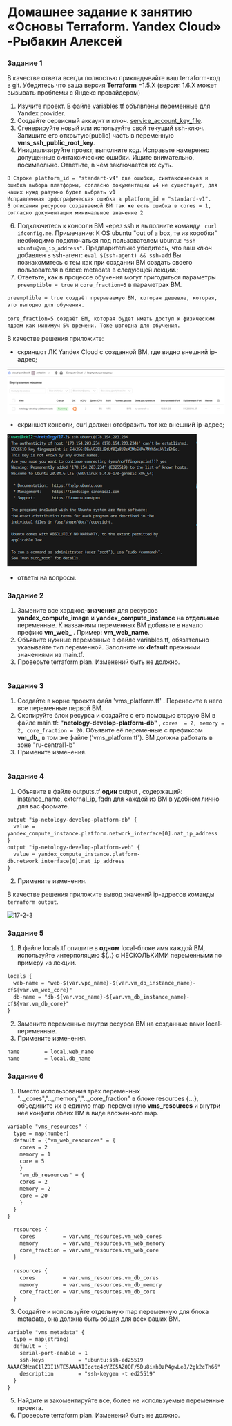 # Домашнее задание к занятию «Основы Terraform. Yandex Cloud» -Рыбакин Алексей

### Задание 1
В качестве ответа всегда полностью прикладывайте ваш terraform-код в git.  Убедитесь что ваша версия **Terraform** =1.5.Х (версия 1.6.Х может вызывать проблемы с Яндекс провайдером) 

1. Изучите проект. В файле variables.tf объявлены переменные для Yandex provider.
2. Создайте сервисный аккаунт и ключ. [service_account_key_file](https://terraform-provider.yandexcloud.net).
4. Сгенерируйте новый или используйте свой текущий ssh-ключ. Запишите его открытую(public) часть в переменную **vms_ssh_public_root_key**.
5. Инициализируйте проект, выполните код. Исправьте намеренно допущенные синтаксические ошибки. Ищите внимательно, посимвольно. Ответьте, в чём заключается их суть.

```
В Строке platform_id = "standart-v4" две ошибки, синтаксическая и ошибка выбора платформы, согласно документации v4 не существует, для наших нужд разумно будет выбрать v1
Исправленная орфографическая ошибка в platform_id = "standard-v1". 
В описании ресурсов создаваемой ВМ так же есть ошибка в cores = 1, согласно документации минимальное значение 2

```

6. Подключитесь к консоли ВМ через ssh и выполните команду ``` curl ifconfig.me```.
Примечание: К OS ubuntu "out of a box, те из коробки" необходимо подключаться под пользователем ubuntu: ```"ssh ubuntu@vm_ip_address"```. Предварительно убедитесь, что ваш ключ добавлен в ssh-агент: ```eval $(ssh-agent) && ssh-add``` Вы познакомитесь с тем как при создании ВМ создать своего пользователя в блоке metadata в следующей лекции.;
8. Ответьте, как в процессе обучения могут пригодиться параметры ```preemptible = true``` и ```core_fraction=5``` в параметрах ВМ.

```
preemptible = true создаёт прерываемую ВМ, которая дешевле, которая, это выгодно для обучения.

core_fraction=5 создаёт ВМ, которая будет иметь доступ к физическим ядрам как минимум 5% времени. Тоже ывгодна для обучения.
```

В качестве решения приложите:

- скриншот ЛК Yandex Cloud с созданной ВМ, где видно внешний ip-адрес;

![17-2-1](src/img/17-2-1.png)

- скриншот консоли, curl должен отобразить тот же внешний ip-адрес;

![17-2-2](src/img/17-2-2.png)

- ответы на вопросы.

### Задание 2

1. Замените все хардкод-**значения** для ресурсов **yandex_compute_image** и **yandex_compute_instance** на **отдельные** переменные. К названиям переменных ВМ добавьте в начало префикс **vm_web_** .  Пример: **vm_web_name**.
2. Объявите нужные переменные в файле variables.tf, обязательно указывайте тип переменной. Заполните их **default** прежними значениями из main.tf. 
3. Проверьте terraform plan. Изменений быть не должно. 

```

```

### Задание 3

1. Создайте в корне проекта файл 'vms_platform.tf' . Перенесите в него все переменные первой ВМ.
2. Скопируйте блок ресурса и создайте с его помощью вторую ВМ в файле main.tf: **"netology-develop-platform-db"** ,  ```cores  = 2, memory = 2, core_fraction = 20```. Объявите её переменные с префиксом **vm_db_** в том же файле ('vms_platform.tf').  ВМ должна работать в зоне "ru-central1-b"
3. Примените изменения.

```

```

### Задание 4

1. Объявите в файле outputs.tf **один** output , содержащий: instance_name, external_ip, fqdn для каждой из ВМ в удобном лично для вас формате.

```
output "ip-netology-develop-platform-db" { 
  value = yandex_compute_instance.platform.network_interface[0].nat_ip_address
}
output "ip-netology-develop-platform-web" { 
  value = yandex_compute_instance.platform-db.network_interface[0].nat_ip_address
}
```

2. Примените изменения.

В качестве решения приложите вывод значений ip-адресов команды ```terraform output```.

![17-2-3](src/img/17-2-.png)

### Задание 5

1. В файле locals.tf опишите в **одном** local-блоке имя каждой ВМ, используйте интерполяцию ${..} с НЕСКОЛЬКИМИ переменными по примеру из лекции.

```
locals {
  web-name = "web-${var.vpc_name}-${var.vm_db_instance_name}-cf${var.vm_web_core}"
  db-name = "db-${var.vpc_name}-${var.vm_db_instance_name}-cf${var.vm_db_core}"
}
```
2. Замените переменные внутри ресурса ВМ на созданные вами local-переменные.
3. Примените изменения.

```
name        = local.web_name
name        = local.db_name
```

### Задание 6

1. Вместо использования трёх переменных  ".._cores",".._memory",".._core_fraction" в блоке  resources {...}, объедините их в единую map-переменную **vms_resources** и  внутри неё конфиги обеих ВМ в виде вложенного map.  

```
variable "vms_resources" {
  type = map(number)
  default = {"vm_web_resources" = {
    cores = 2
    memory = 1
    core = 5
    }
    "vm_db_resources" = {
    cores = 2
    memory = 2
    core = 20
    }    
  }
}
```

```
  resources {
    cores         = var.vms_resources.vm_web_cores
    memory        = var.vms_resources.vm_web_memory
    core_fraction = var.vms_resources.vm_web_core
  }

  resources {
    cores         = var.vms_resources.vm_db_cores
    memory        = var.vms_resources.vm_db_memory
    core_fraction = var.vms_resources.vm_db_core
  } 
```

3. Создайте и используйте отдельную map переменную для блока metadata, она должна быть общая для всех ваших ВМ.

```
variable "vms_metadata" {
  type = map(string)
  default = {
    serial-port-enable = 1
    ssh-keys           = "ubuntu:ssh-ed25519 AAAAC3NzaC1lZDI1NTE5AAAAIIcctq4cYZC5AZ0OF/5Du8i+h0zP4gwLe8/2gk2cTh66"
    description        = "ssh-keygen -t ed25519"
  }
}
```  
  
5. Найдите и закоментируйте все, более не используемые переменные проекта.
6. Проверьте terraform plan. Изменений быть не должно.
